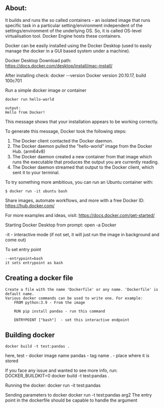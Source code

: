 About:
-
It builds and runs the so called containers - an isolated image that runs specific task in a particular setting/environment independent of the settings/environment of the underlying OS. So, it is called OS-level virtualisation tool. Docker Engine hosts these containers.

Docker can be easily installed using the Docker Desktop (used to easily manage the docker in a GUI based system under a machine). 

Docker Desktop Download path: https://docs.docker.com/desktop/install/mac-install/

After installing check:
    docker --version
		Docker version 20.10.17, build 100c701
		
Run a simple docker image or container

	docker run hello-world

	output:
	Hello from Docker!
This message shows that your installation appears to be working correctly.

To generate this message, Docker took the following steps:
 1. The Docker client contacted the Docker daemon.
 2. The Docker daemon pulled the "hello-world" image from the Docker Hub.
    (arm64v8)
 3. The Docker daemon created a new container from that image which runs the
    executable that produces the output you are currently reading.
 4. The Docker daemon streamed that output to the Docker client, which sent it
    to your terminal.

To try something more ambitious, you can run an Ubuntu container with:
	
	$ docker run -it ubuntu bash

Share images, automate workflows, and more with a free Docker ID:
 https://hub.docker.com/

For more examples and ideas, visit:
 https://docs.docker.com/get-started/


Starting Docker Desktop from prompt:
	open -a Docker

 -it - interactive mode (if not set, it will just run the image in background and come out)

To set entry point

    --entrypoint=bash
    it sets entrypoint as bash


Creating a docker file
-
    Create a file with the name 'Dockerfile' or any name. 'Dockerfile' is default name.
    Various docker commands can be used to write one. For example:
    	FROM python:3.9 - From the image 

        RUN pip install pandas - run this command

        ENTRYPOINT ["bash"]  - set this interactive endpoint
Building docker
-
    docker build -t test:pandas .
here,
  test - docker image name
  pandas - tag name
  . - place where it is stored

If you face any issue and wanted to see more info, run:
        DOCKER_BUILDKIT=0 docker build -t test:pandas .
    
Running the docker:
	docker run -it test:pandas

Sending parameters to docker
	docker run -t test:pandas arg2
The entry point in the dockerfile should be capable to handle the argument
